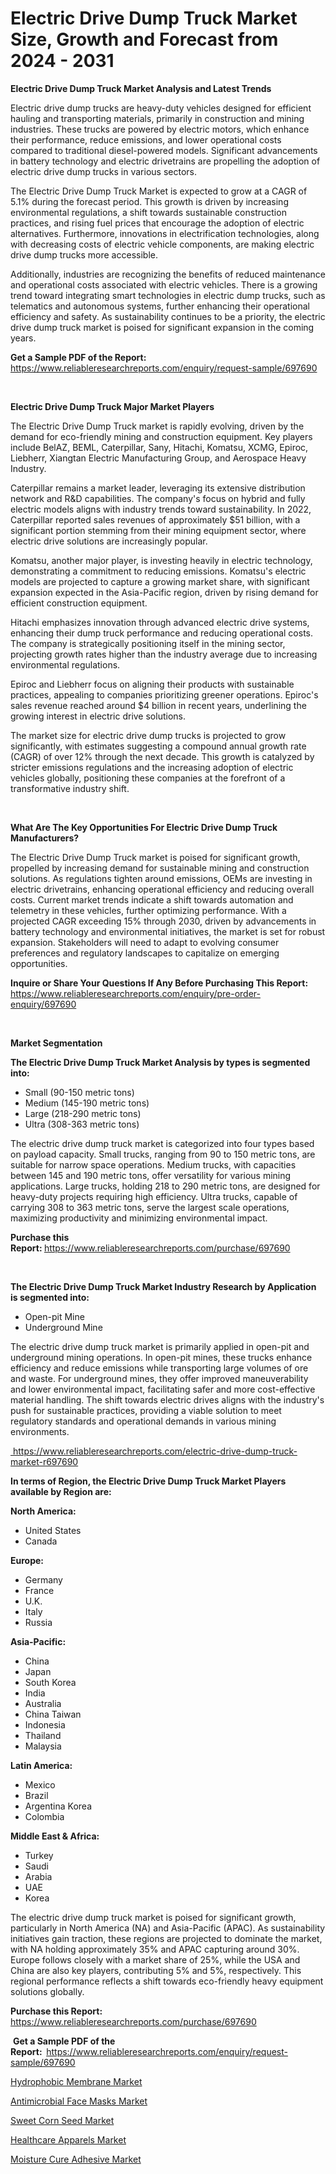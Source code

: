 <p><h1>Electric Drive Dump Truck Market Size, Growth and Forecast from 2024 - 2031</h1></p><p><strong>Electric Drive Dump Truck Market Analysis and Latest Trends</strong></p>
<p><p>Electric drive dump trucks are heavy-duty vehicles designed for efficient hauling and transporting materials, primarily in construction and mining industries. These trucks are powered by electric motors, which enhance their performance, reduce emissions, and lower operational costs compared to traditional diesel-powered models. Significant advancements in battery technology and electric drivetrains are propelling the adoption of electric drive dump trucks in various sectors.</p><p>The Electric Drive Dump Truck Market is expected to grow at a CAGR of 5.1% during the forecast period. This growth is driven by increasing environmental regulations, a shift towards sustainable construction practices, and rising fuel prices that encourage the adoption of electric alternatives. Furthermore, innovations in electrification technologies, along with decreasing costs of electric vehicle components, are making electric drive dump trucks more accessible. </p><p>Additionally, industries are recognizing the benefits of reduced maintenance and operational costs associated with electric vehicles. There is a growing trend toward integrating smart technologies in electric dump trucks, such as telematics and autonomous systems, further enhancing their operational efficiency and safety. As sustainability continues to be a priority, the electric drive dump truck market is poised for significant expansion in the coming years.</p></p>
<p><strong>Get a Sample PDF of the Report:&nbsp;</strong> <a href="https://www.reliableresearchreports.com/enquiry/request-sample/697690?utm_campaign=4&utm_medium=2&utm_source=Github&utm_content=ia&utm_term=10122024&utm_id=electric-drive-dump-truck">https://www.reliableresearchreports.com/enquiry/request-sample/697690</a></p>
<p>&nbsp;</p>
<p><strong>Electric Drive Dump Truck Major Market Players</strong></p>
<p><p>The Electric Drive Dump Truck market is rapidly evolving, driven by the demand for eco-friendly mining and construction equipment. Key players include BelAZ, BEML, Caterpillar, Sany, Hitachi, Komatsu, XCMG, Epiroc, Liebherr, Xiangtan Electric Manufacturing Group, and Aerospace Heavy Industry. </p><p>Caterpillar remains a market leader, leveraging its extensive distribution network and R&D capabilities. The company's focus on hybrid and fully electric models aligns with industry trends toward sustainability. In 2022, Caterpillar reported sales revenues of approximately $51 billion, with a significant portion stemming from their mining equipment sector, where electric drive solutions are increasingly popular.</p><p>Komatsu, another major player, is investing heavily in electric technology, demonstrating a commitment to reducing emissions. Komatsu's electric models are projected to capture a growing market share, with significant expansion expected in the Asia-Pacific region, driven by rising demand for efficient construction equipment.</p><p>Hitachi emphasizes innovation through advanced electric drive systems, enhancing their dump truck performance and reducing operational costs. The company is strategically positioning itself in the mining sector, projecting growth rates higher than the industry average due to increasing environmental regulations.</p><p>Epiroc and Liebherr focus on aligning their products with sustainable practices, appealing to companies prioritizing greener operations. Epiroc's sales revenue reached around $4 billion in recent years, underlining the growing interest in electric drive solutions.</p><p>The market size for electric drive dump trucks is projected to grow significantly, with estimates suggesting a compound annual growth rate (CAGR) of over 12% through the next decade. This growth is catalyzed by stricter emissions regulations and the increasing adoption of electric vehicles globally, positioning these companies at the forefront of a transformative industry shift.</p></p>
<p>&nbsp;</p>
<p><strong>What Are The Key Opportunities For Electric Drive Dump Truck Manufacturers?</strong></p>
<p><p>The Electric Drive Dump Truck market is poised for significant growth, propelled by increasing demand for sustainable mining and construction solutions. As regulations tighten around emissions, OEMs are investing in electric drivetrains, enhancing operational efficiency and reducing overall costs. Current market trends indicate a shift towards automation and telemetry in these vehicles, further optimizing performance. With a projected CAGR exceeding 15% through 2030, driven by advancements in battery technology and environmental initiatives, the market is set for robust expansion. Stakeholders will need to adapt to evolving consumer preferences and regulatory landscapes to capitalize on emerging opportunities.</p></p>
<p><strong>Inquire or Share Your Questions If Any Before Purchasing This Report:</strong> <a href="https://www.reliableresearchreports.com/enquiry/pre-order-enquiry/697690?utm_campaign=4&utm_medium=2&utm_source=Github&utm_content=ia&utm_term=10122024&utm_id=electric-drive-dump-truck">https://www.reliableresearchreports.com/enquiry/pre-order-enquiry/697690</a></p>
<p>&nbsp;</p>
<p><strong>Market Segmentation</strong></p>
<p><strong>The Electric Drive Dump Truck Market Analysis by types is segmented into:</strong></p>
<p><ul><li>Small (90-150 metric tons)</li><li>Medium (145-190 metric tons)</li><li>Large (218-290 metric tons)</li><li>Ultra (308-363 metric tons)</li></ul></p>
<p><p>The electric drive dump truck market is categorized into four types based on payload capacity. Small trucks, ranging from 90 to 150 metric tons, are suitable for narrow space operations. Medium trucks, with capacities between 145 and 190 metric tons, offer versatility for various mining applications. Large trucks, holding 218 to 290 metric tons, are designed for heavy-duty projects requiring high efficiency. Ultra trucks, capable of carrying 308 to 363 metric tons, serve the largest scale operations, maximizing productivity and minimizing environmental impact.</p></p>
<p><strong>Purchase this Report:&nbsp;</strong><a href="https://www.reliableresearchreports.com/purchase/697690?utm_campaign=4&utm_medium=2&utm_source=Github&utm_content=ia&utm_term=10122024&utm_id=electric-drive-dump-truck">https://www.reliableresearchreports.com/purchase/697690</a></p>
<p>&nbsp;</p>
<p><strong>The Electric Drive Dump Truck Market Industry Research by Application is segmented into:</strong></p>
<p><ul><li>Open-pit Mine</li><li>Underground Mine</li></ul></p>
<p><p>The electric drive dump truck market is primarily applied in open-pit and underground mining operations. In open-pit mines, these trucks enhance efficiency and reduce emissions while transporting large volumes of ore and waste. For underground mines, they offer improved maneuverability and lower environmental impact, facilitating safer and more cost-effective material handling. The shift towards electric drives aligns with the industry's push for sustainable practices, providing a viable solution to meet regulatory standards and operational demands in various mining environments.</p></p>
<p><a href="https://www.reliableresearchreports.com/electric-drive-dump-truck-market-r697690?utm_campaign=4&utm_medium=2&utm_source=Github&utm_content=ia&utm_term=10122024&utm_id=electric-drive-dump-truck">&nbsp;https://www.reliableresearchreports.com/electric-drive-dump-truck-market-r697690</a></p>
<p><strong>In terms of Region, the Electric Drive Dump Truck Market Players available by Region are:</strong></p>
<p>
    <p> <strong> North America: </strong>
        <ul>
            <li>United States</li>
            <li>Canada</li>
        </ul>
        </p> 
    <p> <strong> Europe: </strong>
        <ul>
            <li>Germany</li>
            <li>France</li>
            <li>U.K.</li>
            <li>Italy</li>
            <li>Russia</li>
        </ul>
        </p> 
    <p> <strong> Asia-Pacific: </strong>
        <ul>
            <li>China</li>
            <li>Japan</li>
            <li>South Korea</li>
            <li>India</li>
            <li>Australia</li>
            <li>China Taiwan</li>
            <li>Indonesia</li>
            <li>Thailand</li>
            <li>Malaysia</li>
        </ul>
        </p> 
    <p> <strong> Latin America: </strong>
        <ul>
            <li>Mexico</li>
            <li>Brazil</li>
            <li>Argentina Korea</li>
            <li>Colombia</li>
        </ul>
        </p> 
    <p> <strong> Middle East & Africa: </strong>
        <ul>
            <li>Turkey</li>
            <li>Saudi</li>
            <li>Arabia</li>
            <li>UAE</li>
            <li>Korea</li>
        </ul>
    </p>
    </p>
<p><p>The electric drive dump truck market is poised for significant growth, particularly in North America (NA) and Asia-Pacific (APAC). As sustainability initiatives gain traction, these regions are projected to dominate the market, with NA holding approximately 35% and APAC capturing around 30%. Europe follows closely with a market share of 25%, while the USA and China are also key players, contributing 5% and 5%, respectively. This regional performance reflects a shift towards eco-friendly heavy equipment solutions globally.</p></p>
<p><strong>Purchase this Report: </strong><a href="https://www.reliableresearchreports.com/purchase/697690?utm_campaign=4&utm_medium=2&utm_source=Github&utm_content=ia&utm_term=10122024&utm_id=electric-drive-dump-truck">https://www.reliableresearchreports.com/purchase/697690</a></p>
<p>&nbsp;<strong>Get a Sample PDF of the Report:&nbsp;&nbsp;</strong><a href="https://www.reliableresearchreports.com/enquiry/request-sample/697690?utm_campaign=4&utm_medium=2&utm_source=Github&utm_content=ia&utm_term=10122024&utm_id=electric-drive-dump-truck">https://www.reliableresearchreports.com/enquiry/request-sample/697690</a></p>
<p><strong></strong></p>
<p><p><a href="https://www.linkedin.com/pulse/futur-trend-quest-sl8ue?utm_campaign=4&utm_medium=2&utm_source=Github&utm_content=ia&utm_term=10122024&utm_id=electric-drive-dump-truck">Hydrophobic Membrane Market</a></p><p><a href="https://github.com/kathiestrine5ty/Market-Research-Report-List-1/blob/main/antimicrobial-face-masks-market.md?utm_campaign=4&utm_medium=2&utm_source=Github&utm_content=ia&utm_term=10122024&utm_id=electric-drive-dump-truck">Antimicrobial Face Masks Market</a></p><p><a href="https://www.linkedin.com/pulse/sweet-corn-seed-market-report-historical-trends-future-projections-vkdhe?utm_campaign=4&utm_medium=2&utm_source=Github&utm_content=ia&utm_term=10122024&utm_id=electric-drive-dump-truck">Sweet Corn Seed Market</a></p><p><a href="https://github.com/FosterFahey91/Market-Research-Report-List-1/blob/main/healthcare-apparels-market.md?utm_campaign=4&utm_medium=2&utm_source=Github&utm_content=ia&utm_term=10122024&utm_id=electric-drive-dump-truck">Healthcare Apparels Market</a></p><p><a href="https://www.linkedin.com/pulse/futur-trend-quest-sl8ue?utm_campaign=4&utm_medium=2&utm_source=Github&utm_content=ia&utm_term=10122024&utm_id=electric-drive-dump-truck">Moisture Cure Adhesive Market</a></p></p>
